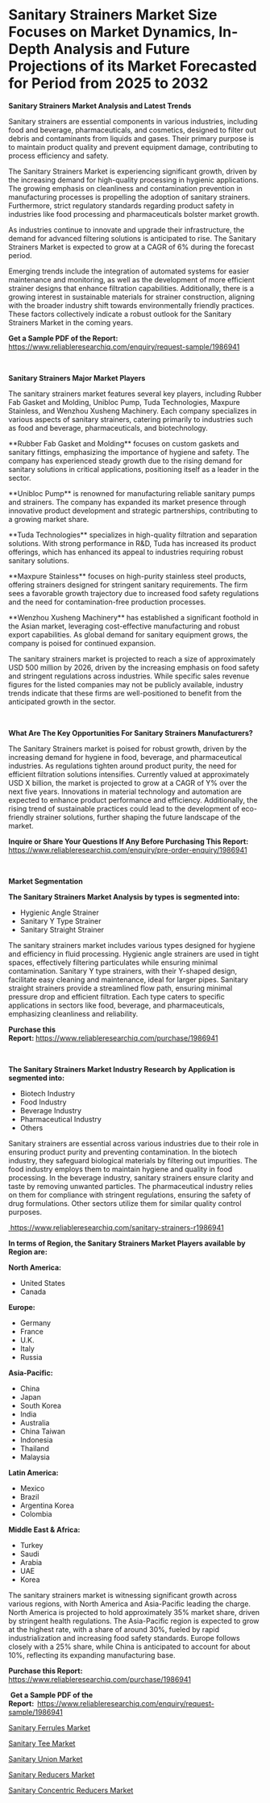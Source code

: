 <p><h1>Sanitary Strainers Market Size Focuses on Market Dynamics, In-Depth Analysis and Future Projections of its Market Forecasted for Period from 2025 to 2032</h1></p><p><strong>Sanitary Strainers Market Analysis and Latest Trends</strong></p>
<p><p>Sanitary strainers are essential components in various industries, including food and beverage, pharmaceuticals, and cosmetics, designed to filter out debris and contaminants from liquids and gases. Their primary purpose is to maintain product quality and prevent equipment damage, contributing to process efficiency and safety.</p><p>The Sanitary Strainers Market is experiencing significant growth, driven by the increasing demand for high-quality processing in hygienic applications. The growing emphasis on cleanliness and contamination prevention in manufacturing processes is propelling the adoption of sanitary strainers. Furthermore, strict regulatory standards regarding product safety in industries like food processing and pharmaceuticals bolster market growth.</p><p>As industries continue to innovate and upgrade their infrastructure, the demand for advanced filtering solutions is anticipated to rise. The Sanitary Strainers Market is expected to grow at a CAGR of 6% during the forecast period.</p><p>Emerging trends include the integration of automated systems for easier maintenance and monitoring, as well as the development of more efficient strainer designs that enhance filtration capabilities. Additionally, there is a growing interest in sustainable materials for strainer construction, aligning with the broader industry shift towards environmentally friendly practices. These factors collectively indicate a robust outlook for the Sanitary Strainers Market in the coming years.</p></p>
<p><strong>Get a Sample PDF of the Report:&nbsp;</strong> <a href="https://www.reliableresearchiq.com/enquiry/request-sample/1986941?utm_campaign=1900&utm_medium=2&utm_source=Github&utm_content=ia&utm_term=20022025&utm_id=sanitary-strainers">https://www.reliableresearchiq.com/enquiry/request-sample/1986941</a></p>
<p>&nbsp;</p>
<p><strong>Sanitary Strainers Major Market Players</strong></p>
<p><p>The sanitary strainers market features several key players, including Rubber Fab Gasket and Molding, Unibloc Pump, Tuda Technologies, Maxpure Stainless, and Wenzhou Xusheng Machinery. Each company specializes in various aspects of sanitary strainers, catering primarily to industries such as food and beverage, pharmaceuticals, and biotechnology.</p><p>**Rubber Fab Gasket and Molding** focuses on custom gaskets and sanitary fittings, emphasizing the importance of hygiene and safety. The company has experienced steady growth due to the rising demand for sanitary solutions in critical applications, positioning itself as a leader in the sector.</p><p>**Unibloc Pump** is renowned for manufacturing reliable sanitary pumps and strainers. The company has expanded its market presence through innovative product development and strategic partnerships, contributing to a growing market share.</p><p>**Tuda Technologies** specializes in high-quality filtration and separation solutions. With strong performance in R&D, Tuda has increased its product offerings, which has enhanced its appeal to industries requiring robust sanitary solutions.</p><p>**Maxpure Stainless** focuses on high-purity stainless steel products, offering strainers designed for stringent sanitary requirements. The firm sees a favorable growth trajectory due to increased food safety regulations and the need for contamination-free production processes.</p><p>**Wenzhou Xusheng Machinery** has established a significant foothold in the Asian market, leveraging cost-effective manufacturing and robust export capabilities. As global demand for sanitary equipment grows, the company is poised for continued expansion.</p><p>The sanitary strainers market is projected to reach a size of approximately USD 500 million by 2026, driven by the increasing emphasis on food safety and stringent regulations across industries. While specific sales revenue figures for the listed companies may not be publicly available, industry trends indicate that these firms are well-positioned to benefit from the anticipated growth in the sector.</p></p>
<p>&nbsp;</p>
<p><strong>What Are The Key Opportunities For Sanitary Strainers Manufacturers?</strong></p>
<p><p>The Sanitary Strainers market is poised for robust growth, driven by the increasing demand for hygiene in food, beverage, and pharmaceutical industries. As regulations tighten around product purity, the need for efficient filtration solutions intensifies. Currently valued at approximately USD X billion, the market is projected to grow at a CAGR of Y% over the next five years. Innovations in material technology and automation are expected to enhance product performance and efficiency. Additionally, the rising trend of sustainable practices could lead to the development of eco-friendly strainer solutions, further shaping the future landscape of the market.</p></p>
<p><strong>Inquire or Share Your Questions If Any Before Purchasing This Report:</strong> <a href="https://www.reliableresearchiq.com/enquiry/pre-order-enquiry/1986941?utm_campaign=1900&utm_medium=2&utm_source=Github&utm_content=ia&utm_term=20022025&utm_id=sanitary-strainers">https://www.reliableresearchiq.com/enquiry/pre-order-enquiry/1986941</a></p>
<p>&nbsp;</p>
<p><strong>Market Segmentation</strong></p>
<p><strong>The Sanitary Strainers Market Analysis by types is segmented into:</strong></p>
<p><ul><li>Hygienic Angle Strainer</li><li>Sanitary Y Type Strainer</li><li>Sanitary Straight Strainer</li></ul></p>
<p><p>The sanitary strainers market includes various types designed for hygiene and efficiency in fluid processing. Hygienic angle strainers are used in tight spaces, effectively filtering particulates while ensuring minimal contamination. Sanitary Y type strainers, with their Y-shaped design, facilitate easy cleaning and maintenance, ideal for larger pipes. Sanitary straight strainers provide a streamlined flow path, ensuring minimal pressure drop and efficient filtration. Each type caters to specific applications in sectors like food, beverage, and pharmaceuticals, emphasizing cleanliness and reliability.</p></p>
<p><strong>Purchase this Report:&nbsp;</strong><a href="https://www.reliableresearchiq.com/purchase/1986941?utm_campaign=1900&utm_medium=2&utm_source=Github&utm_content=ia&utm_term=20022025&utm_id=sanitary-strainers">https://www.reliableresearchiq.com/purchase/1986941</a></p>
<p>&nbsp;</p>
<p><strong>The Sanitary Strainers Market Industry Research by Application is segmented into:</strong></p>
<p><ul><li>Biotech Industry</li><li>Food Industry</li><li>Beverage Industry</li><li>Pharmaceutical Industry</li><li>Others</li></ul></p>
<p><p>Sanitary strainers are essential across various industries due to their role in ensuring product purity and preventing contamination. In the biotech industry, they safeguard biological materials by filtering out impurities. The food industry employs them to maintain hygiene and quality in food processing. In the beverage industry, sanitary strainers ensure clarity and taste by removing unwanted particles. The pharmaceutical industry relies on them for compliance with stringent regulations, ensuring the safety of drug formulations. Other sectors utilize them for similar quality control purposes.</p></p>
<p><a href="https://www.reliableresearchiq.com/sanitary-strainers-r1986941?utm_campaign=1900&utm_medium=2&utm_source=Github&utm_content=ia&utm_term=20022025&utm_id=sanitary-strainers">&nbsp;https://www.reliableresearchiq.com/sanitary-strainers-r1986941</a></p>
<p><strong>In terms of Region, the Sanitary Strainers Market Players available by Region are:</strong></p>
<p>
    <p> <strong> North America: </strong>
        <ul>
            <li>United States</li>
            <li>Canada</li>
        </ul>
        </p> 
    <p> <strong> Europe: </strong>
        <ul>
            <li>Germany</li>
            <li>France</li>
            <li>U.K.</li>
            <li>Italy</li>
            <li>Russia</li>
        </ul>
        </p> 
    <p> <strong> Asia-Pacific: </strong>
        <ul>
            <li>China</li>
            <li>Japan</li>
            <li>South Korea</li>
            <li>India</li>
            <li>Australia</li>
            <li>China Taiwan</li>
            <li>Indonesia</li>
            <li>Thailand</li>
            <li>Malaysia</li>
        </ul>
        </p> 
    <p> <strong> Latin America: </strong>
        <ul>
            <li>Mexico</li>
            <li>Brazil</li>
            <li>Argentina Korea</li>
            <li>Colombia</li>
        </ul>
        </p> 
    <p> <strong> Middle East & Africa: </strong>
        <ul>
            <li>Turkey</li>
            <li>Saudi</li>
            <li>Arabia</li>
            <li>UAE</li>
            <li>Korea</li>
        </ul>
    </p>
    </p>
<p><p>The sanitary strainers market is witnessing significant growth across various regions, with North America and Asia-Pacific leading the charge. North America is projected to hold approximately 35% market share, driven by stringent health regulations. The Asia-Pacific region is expected to grow at the highest rate, with a share of around 30%, fueled by rapid industrialization and increasing food safety standards. Europe follows closely with a 25% share, while China is anticipated to account for about 10%, reflecting its expanding manufacturing base.</p></p>
<p><strong>Purchase this Report: </strong><a href="https://www.reliableresearchiq.com/purchase/1986941?utm_campaign=1900&utm_medium=2&utm_source=Github&utm_content=ia&utm_term=20022025&utm_id=sanitary-strainers">https://www.reliableresearchiq.com/purchase/1986941</a></p>
<p>&nbsp;<strong>Get a Sample PDF of the Report:&nbsp;&nbsp;</strong><a href="https://www.reliableresearchiq.com/enquiry/request-sample/1986941?utm_campaign=1900&utm_medium=2&utm_source=Github&utm_content=ia&utm_term=20022025&utm_id=sanitary-strainers">https://www.reliableresearchiq.com/enquiry/request-sample/1986941</a></p>
<p><strong></strong></p>
<p><p><a href="https://github.com/verbaskaff93/Market-Research-Report-List-1/blob/main/sanitary-ferrules-market.md?utm_campaign=1900&utm_medium=2&utm_source=Github&utm_content=ia&utm_term=20022025&utm_id=sanitary-strainers">Sanitary Ferrules Market</a></p><p><a href="https://github.com/sharphadan/Market-Research-Report-List-1/blob/main/sanitary-tee-market.md?utm_campaign=1900&utm_medium=2&utm_source=Github&utm_content=ia&utm_term=20022025&utm_id=sanitary-strainers">Sanitary Tee Market</a></p><p><a href="https://github.com/oeungcolesh0/Market-Research-Report-List-1/blob/main/sanitary-union-market.md?utm_campaign=1900&utm_medium=2&utm_source=Github&utm_content=ia&utm_term=20022025&utm_id=sanitary-strainers">Sanitary Union Market</a></p><p><a href="https://github.com/bokerraaenc7/Market-Research-Report-List-1/blob/main/sanitary-reducers-market.md?utm_campaign=1900&utm_medium=2&utm_source=Github&utm_content=ia&utm_term=20022025&utm_id=sanitary-strainers">Sanitary Reducers Market</a></p><p><a href="https://github.com/chaiszepkadk/Market-Research-Report-List-1/blob/main/sanitary-concentric-reducers-market.md?utm_campaign=1900&utm_medium=2&utm_source=Github&utm_content=ia&utm_term=20022025&utm_id=sanitary-strainers">Sanitary Concentric Reducers Market</a></p></p>